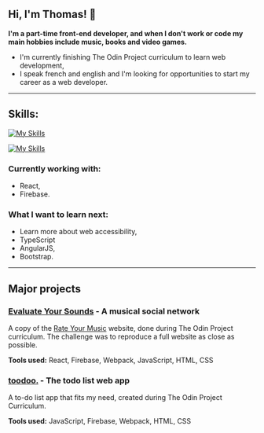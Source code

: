 ## Hi, I'm Thomas! :wave: 
**I'm a part-time front-end developer, and when I don't work or code my main hobbies include music, books and video games.**

- I'm currently finishing The Odin Project curriculum to learn web development,
- I speak french and english and I'm looking for opportunities to start my career as a web developer.

---

## Skills:
[![My Skills](https://skillicons.dev/icons?i=js,html,css,md)](https://skillicons.dev)

[![My Skills](https://skillicons.dev/icons?i=react,webpack,firebase)](https://skillicons.dev)


### Currently working with:
- React,
- Firebase.


### What I want to learn next:
- Learn more about web accessibility,
- TypeScript
- AngularJS,
- Bootstrap.


---


## Major projects

### [Evaluate Your Sounds](https://github.com/stagnant-sys/rateeverything) - A musical social network
A copy of the [Rate Your Music](https://rateyourmusic.com/) website, done during The Odin Project curriculum. The challenge was to reproduce a full website as close as possible.

**Tools used:**
React, Firebase, Webpack, JavaScript, HTML, CSS

### [toodoo.](https://toodoo-81e7d.web.app/) - The todo list web app
A to-do list app that fits my need, created during The Odin Project Curriculum. 

**Tools used:**
JavaScript, Firebase, Webpack, HTML, CSS
